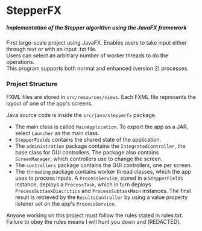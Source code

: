 # StepperFX
##### Implementation of the Stepper algorithm using the JavaFX framework  
  
  
First large-scale project using JavaFX. 
Enables users to take input either through text or with an input .txt file.  
Users can select an arbitrary number of worker threads to do the operations.  
This program supports both normal and enhanced (version 2) processes.

### Project Structure

FXML files are stored in `src/resources/views`.
Each FXML file represents the layout of one of the app's screens.  


Java source code is inside the `src/java/stepperfx` package.  
- The main class is called `MainApplication`. To export the app as a JAR, select `Launcher` as the main class.
- `StepperFields` contains the shared state of the application.  
- The `administration` package contains the `IntegratedController`, the base class for GUI controllers.
The package also contains `ScreenManager`, which controllers use to change the screen.  
- The `controllers` package contains the GUI controllers, one per screen.  
- The `threading` package contains worker thread classes, which the app uses to process inputs.
A `ProcessService`, stored in a `StepperFields` instance, deploys a `ProcessTask`, which in turn
deploys `ProcessSubtaskDiacritics` and `ProcessSubtaskMain` instances. The final result is retrieved
by the `ResultsController` by using a value property listener set on the app's `ProcessService`.

Anyone working on this project must follow the rules stated in rules.txt.
Failure to obey the rules means I will hunt you down and [REDACTED].

